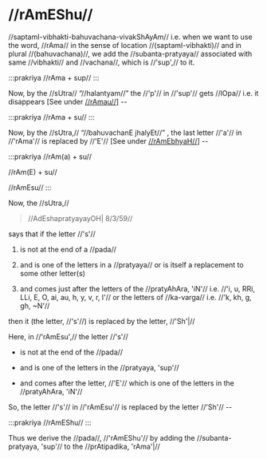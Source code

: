 # //rAmEShu//

//saptamI-vibhakti-bahuvachana-vivakShAyAm// i.e. when we want to use
the word, //rAma// in the sense of location //(saptamI-vibhakti)// and
in plural //(bahuvachana)//, we add the //subanta-pratyaya// associated
with same //vibhakti// and //vachana//, which is //'sup',// to it.

:::prakriya
//rAma + sup//
:::

Now, by the //sUtra// “//halantyam//” the //'p'// in //'sup'// gets
//lOpa// i.e. it disappears \[See under
[//rAmau//](#/shadlinga-prakaranam/raama-sabdah/raama-2-2)] --

:::prakriya
//rAma + su//
:::

Now, by the //sUtra,// “//bahuvachanE jhalyEt//” , the last letter
//'a'// in //'rAma'// is replaced by //'E'// \[See under
[//rAmEbhyaH//](#/shadlinga-prakaranam/raama-sabdah/raama-4-3)] --

:::prakriya
//rAm(a) + su//

//rAm(E) + su//

//rAmEsu//
:::

Now, the //sUtra,//

> //AdEshapratyayayOH| 8/3/59//

says that if the letter //'s'//

1. is not at the end of a //pada//

2. and is one of the letters in a //pratyaya// or is itself a
   replacement to some other letter(s)

3. and comes just after the letters of the //pratyAhAra, 'iN'// i.e.
   //'i, u, RRi, LLi, E, O, ai, au, h, y, v, r, l'// or the
   letters of //ka-varga// i.e. //'k, kh, g, gh, ~N'//

then it (the letter, //'s'//) is replaced by the letter, //'Sh'|//

Here, in //'rAmEsu',// the letter //'s'//

- is not at the end of the //pada//

- and is one of the letters in the //pratyaya, 'sup'//

- and comes after the letter, //'E'// which is one of the letters in
  the //pratyAhAra, 'iN'//

So, the letter //'s'// in //'rAmEsu'// is replaced by the letter
//'Sh'// --

:::prakriya
//rAmEShu//
:::

Thus we derive the //pada//, //'rAmEShu'// by adding the
//subanta-pratyaya, 'sup'// to the //prAtipadika, 'rAma'|//
<!--stackedit_data:
eyJoaXN0b3J5IjpbNzU0MjExNDQ2XX0=
-->

